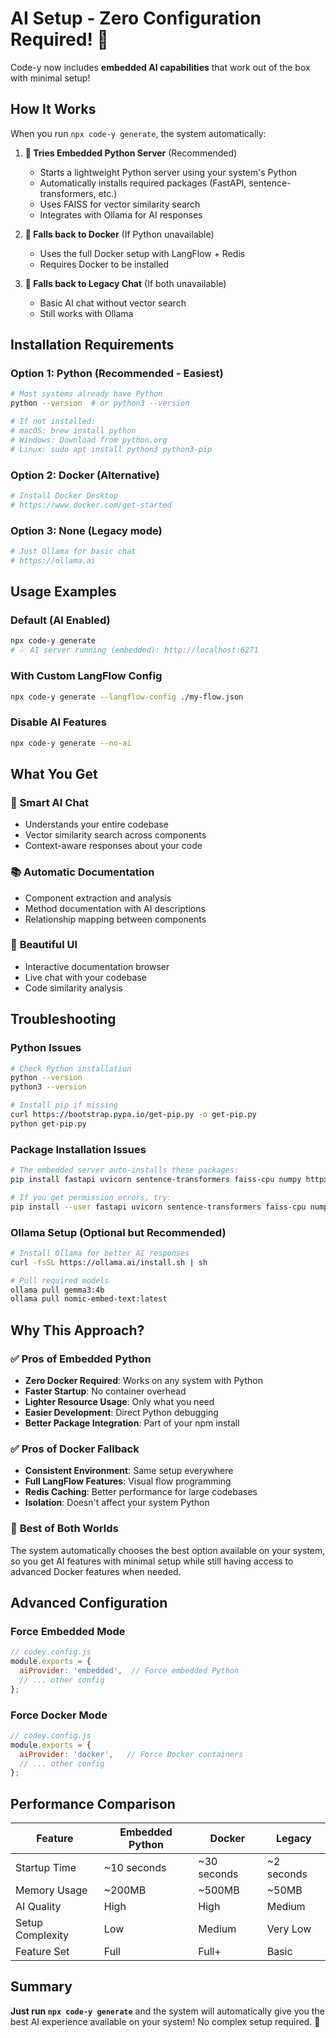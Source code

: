# AI Setup - Zero Configuration Required! 🚀

Code-y now includes **embedded AI capabilities** that work out of the box with minimal setup!

## How It Works

When you run `npx code-y generate`, the system automatically:

1. **🐍 Tries Embedded Python Server** (Recommended)
   - Starts a lightweight Python server using your system's Python
   - Automatically installs required packages (FastAPI, sentence-transformers, etc.)
   - Uses FAISS for vector similarity search
   - Integrates with Ollama for AI responses

2. **🐳 Falls back to Docker** (If Python unavailable)
   - Uses the full Docker setup with LangFlow + Redis
   - Requires Docker to be installed

3. **💬 Falls back to Legacy Chat** (If both unavailable)
   - Basic AI chat without vector search
   - Still works with Ollama

## Installation Requirements

### Option 1: Python (Recommended - Easiest)
```bash
# Most systems already have Python
python --version  # or python3 --version

# If not installed:
# macOS: brew install python
# Windows: Download from python.org
# Linux: sudo apt install python3 python3-pip
```

### Option 2: Docker (Alternative)
```bash
# Install Docker Desktop
# https://www.docker.com/get-started
```

### Option 3: None (Legacy mode)
```bash
# Just Ollama for basic chat
# https://ollama.ai
```

## Usage Examples

### Default (AI Enabled)
```bash
npx code-y generate
# ✅ AI server running (embedded): http://localhost:6271
```

### With Custom LangFlow Config
```bash
npx code-y generate --langflow-config ./my-flow.json
```

### Disable AI Features
```bash
npx code-y generate --no-ai
```

## What You Get

### 🧠 **Smart AI Chat**
- Understands your entire codebase
- Vector similarity search across components
- Context-aware responses about your code

### 📚 **Automatic Documentation**
- Component extraction and analysis
- Method documentation with AI descriptions
- Relationship mapping between components

### 🎨 **Beautiful UI**
- Interactive documentation browser
- Live chat with your codebase
- Code similarity analysis

## Troubleshooting

### Python Issues
```bash
# Check Python installation
python --version
python3 --version

# Install pip if missing
curl https://bootstrap.pypa.io/get-pip.py -o get-pip.py
python get-pip.py
```

### Package Installation Issues
```bash
# The embedded server auto-installs these packages:
pip install fastapi uvicorn sentence-transformers faiss-cpu numpy httpx pydantic

# If you get permission errors, try:
pip install --user fastapi uvicorn sentence-transformers faiss-cpu numpy httpx pydantic
```

### Ollama Setup (Optional but Recommended)
```bash
# Install Ollama for better AI responses
curl -fsSL https://ollama.ai/install.sh | sh

# Pull required models
ollama pull gemma3:4b
ollama pull nomic-embed-text:latest
```

## Why This Approach?

### ✅ **Pros of Embedded Python**
- **Zero Docker Required**: Works on any system with Python
- **Faster Startup**: No container overhead
- **Lighter Resource Usage**: Only what you need
- **Easier Development**: Direct Python debugging
- **Better Package Integration**: Part of your npm install

### ✅ **Pros of Docker Fallback**
- **Consistent Environment**: Same setup everywhere
- **Full LangFlow Features**: Visual flow programming
- **Redis Caching**: Better performance for large codebases
- **Isolation**: Doesn't affect your system Python

### 🎯 **Best of Both Worlds**
The system automatically chooses the best option available on your system, so you get AI features with minimal setup while still having access to advanced Docker features when needed.

## Advanced Configuration

### Force Embedded Mode
```javascript
// codey.config.js
module.exports = {
  aiProvider: 'embedded',  // Force embedded Python
  // ... other config
};
```

### Force Docker Mode
```javascript
// codey.config.js
module.exports = {
  aiProvider: 'docker',   // Force Docker containers
  // ... other config
};
```

## Performance Comparison

| Feature | Embedded Python | Docker | Legacy |
|---------|----------------|--------|--------|
| Startup Time | ~10 seconds | ~30 seconds | ~2 seconds |
| Memory Usage | ~200MB | ~500MB | ~50MB |
| AI Quality | High | High | Medium |
| Setup Complexity | Low | Medium | Very Low |
| Feature Set | Full | Full+ | Basic |

## Summary

**Just run `npx code-y generate`** and the system will automatically give you the best AI experience available on your system! No complex setup required. 🎉